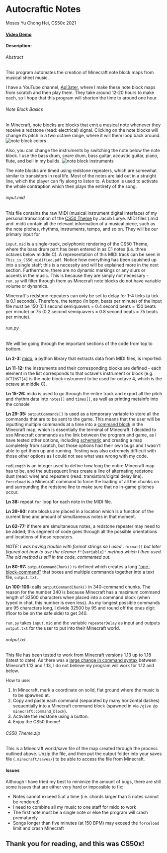 # Autocraftic Notes

Moses Yu Chong Hei, CS50x 2021

#### [Video Demo](https://youtu.be/zwn23R2TJg4)

#### Description:

###### Abstract
This program automates the creation of Minecraft note block maps from musical sheet music.

I have a YouTube channel, [Apl3ater](https://www.youtube.com/c/Apl3ater), where I make these note block maps from scratch and then play them. They take around 12-20 hours to make each, so I hope that this program will shorten the time to around one hour.

###### Note Block Basics

In Minecraft, note blocks are blocks that emit a musical note whenever they receive a redstone (read: electrical) signal. Clicking on the note blocks will change its pitch in a two octave range, where it will them loop back around.
![note block colors](https://i.imgur.com/BOXl9X2.png)

Also, you can change the instruments by switching the note below the note block. I use the bass drum, snare drum, bass guitar, acoustic guitar, piano, flute, and bell in my builds.
![note block instruments](https://i.pinimg.com/736x/82/de/7d/82de7d00610b2cfbc5db12f16c932bd0.jpg)

The note blocks are timed using redstone repeaters, which are somewhat similar to transistors in real life. Most of the notes are laid out in a straight line, which the player can fly along to listen to. A button is used to activate the whole contraption which then plays the entirety of the song.


###### input.mid
This file contains the raw MIDI (musical instrument digital interface) of my personal transcription of the [CS50 Theme](https://www.youtube.com/watch?v=OYDVxOKbbaE) by Jacob Lurye. MIDI files (.mid and .midi) contain all the relevant information of a musical piece, such as the note pitches, rhythms, instruments, tempo, and so on. They will be our primary input for

`input.mid` is a single-track, polyphonic rendering of the CS50 Theme, where the bass drum part has been entered in as C1 notes (i.e. three octaves below middle C). A representation of this MIDI track can be seen in `This_is_CS50_midified.pdf`. Notice how everything has been squished up into a single staff; this is a necessity and will be explained more in the next section. Furthermore, there are no dynamic markings or any slurs or accents in the music. This is because they are simply not necessary - `run.py` will filter through them as Minecraft note blocks do not have variable volume or dynamics.

Minecraft's redstone repeaters can only be set to delay for 1-4 ticks (a tick is 0.1 seconds). Therefore, the tempo (in bpm, beats per minute) of the input file must be 150 (0.1 second semiquavers = 0.4 second beats = 150 beats per minute) or 75 (0.2 second semiquavers = 0.8 second beats = 75 beats per minute).

###### run.py
We will be going through the important sections of the code from top to bottom.

**Ln 2-3:** [mido](https://mido.readthedocs.io/en/latest/), a python library that extracts data from MIDI files, is imported.

**Ln 11-12:** the instruments and their corresponding blocks are defined - each element in the list corresponds to that octave's instrument or block (e.g. `OCTINST[4]` is the note block instrument to be used for octave 4, which is the octave at middle C).

**Ln 15-26:** mido is used to go through the entire track and export all the pitch and rhythm data into `notes[]` and `times[]`, as well as printing metainfo into the console

**Ln 29-35:** `outputCommands[]` is used as a temporary variable to store all the commands that are to be sent to the game. This means that the user will be inputting multiple commands at a time into a [command block](https://docs.microsoft.com/en-us/minecraft/creator/documents/commandblocks) in the Minecraft map, which is essentially the terminal of Minecraft. I decided to use Minecraft commands as the link between the program and game, as I have tested other options, including [schematic](https://www.minecraft-schematics.com/) and creating a map completely from scratch, but those options had their own bugs and I wasn't able to get them up and running. Testing was also extremely difficult with those other options as I could not see what was wrong with my code.

`redLength` is an integer used to define how long the entire Minecraft map has to be, and the subsequent lines create a line of alternating redstone dust (read: wire) and repeaters (read: transistors/digital delay line). `forceload` is a Minecraft command to force the loading of all the chunks on and surrounding the redstone line to make sure that no in-game glitches occur.

**Ln 38:** repeat `for` loop for each note in the MIDI file.

**Ln 39-60:** note blocks are placed in a location which is a function of the current time and amount of simultaneous notes in that moment.

**Ln 62-77:** if there are simultaneous notes, a redstone repeater may need to be added; this segment of code goes through all the possible orientations and locations of those repeaters.

*NOTE: I was having trouble with format strings so I used* `.format()` *but later figured out how to use the cleaner* `f"{variable}"` *method which I then used. The old method is still in the code, commented out.*

**Ln 80-97:** `outputCommandChunk()` is defined which creates a long ["one-block-command"](https://minecraft.fandom.com/wiki/Tutorials/Falling_blocks#Example_uses) that boxes and multiple commands together into a text file, `output.txt`.

**Ln 100-106:** calls `outputCommandChunk()` in 340-command chunks. The reason for the number 340 is because Minecraft has a maximum command length of 32500 characters when placed into a command block (when typed in chat, this number is even less). As my longest possible commands are 95 characters long, I divide 32500 by 95 and round off the ones digit (floor to be on the safe side) to get 340.

`run.py` takes `input.mid` and the variable `repeaterDelay` as input and outputs `output.txt` for the user to put into their Minecraft world.

###### output.txt
This file has been tested to work from Minecraft versions 1.13 up to 1.18 (latest to date). As there was a [large change in command syntax](https://minecraft.fandom.com/wiki/Java_Edition_17w45a#Changes) between Minecraft 1.12 and 1.13, I do not believe my program will work for 1.12 and below.

How to use:
1. In Minecraft, mark a coordinate on solid, flat ground where the music is to be spawned at.
2. Copy and paste each command (separated by many horizontal dashes) sequentially into a Minecraft command block (spawned in via `/give @p minecraft:command_block`).
3. Activate the redstone using a button.
4. Enjoy the CS50 theme!

###### CS50_Theme.zip
This is a Minecraft world/save file of the map created through the process outlined above. Unzip the file, and then put the output folder into your saves file (`.minecraft/saves/`) to be able to access the file from Minecraft.

#### Issues

Although I have tried my best to minimize the amount of bugs, there are still some issues that are either very hard or impossible to fix:
- Notes cannot exceed 5 at a time (i.e. chords larger than 5 notes cannot be rendered)
- I need to combine all my music to one staff for mido to work
- The first note must be a single note or else the program will crash prematurely
- Songs longer than five minutes (at 150 BPM) may exceed the `forceload` limit and crash Minecraft


## Thank you for reading, and this was CS50x!
